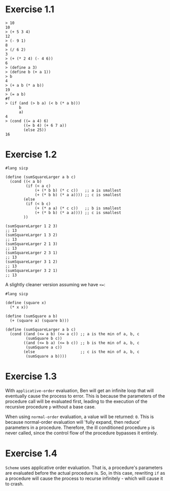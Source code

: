 # Exercise 1.1

<!-- ╭─ ~ ··················································· INT х │ 01:37:35 PM ─╮
╰─ mit-scheme                                                                ─╯
MIT/GNU Scheme running under GNU/Linux
Type `^C' (control-C) followed by `H' to obtain information about interrupts.

Copyright (C) 2019 Massachusetts Institute of Technology
This is free software; see the source for copying conditions. There is NO
warranty; not even for MERCHANTABILITY or FITNESS FOR A PARTICULAR PURPOSE.

Image saved on Thursday September 5, 2019 at 11:51:46 AM
  Release 10.1.10   || Microcode 15.3 || Runtime 15.7 || SF 4.41
  LIAR/x86-64 4.118

1 ]=> 10

;Value: 10

1 ]=> (+ 5 3 4)

;Value: 12

1 ]=> (- 9 1)

;Value: 8

1 ]=> (/ 6 2)

;Value: 3

1 ]=> (+ (* 2 4) (- 4 6))

;Value: 6

1 ]=> (define a 3)

;Value: a

1 ]=> (define b (+ a 1))

;Value: b

1 ]=> b

;Value: 4

1 ]=> (+ a b (* a b))             

;Value: 19

1 ]=> (= a b)

;Value: #f

1 ]=> (if (and (> b a) (< b (* a b)))
    	b
    	a)

;Value: 4

1 ]=> (cond ((= a 4) 6)
	    ((= b 4) (+ 6 7 a ))
	    (else 25))

;Value: 16
################################# -->
```
> 10
10
> (+ 5 3 4)
12
> (- 9 1)
8
> (/ 6 2)
3
> (+ (* 2 4) (- 4 6))
6
> (define a 3)
> (define b (+ a 1))
> b
4
> (+ a b (* a b))
19
> (= a b)
#f
> (if (and (> b a) (< b (* a b)))
      b
      a)
4
> (cond ((= a 4) 6)
        ((= b 4) (+ 6 7 a))
        (else 25))
16
```


# Exercise 1.2
```
#lang sicp

(define (sumSquareLarger a b c)
  (cond ((< a b)
         (if (< a c)
             (+ (* b b) (* c c))   ;; a is smallest
             (+ (* b b) (* a a)))) ;; c is smallest
        (else
         (if (< b c)
             (+ (* a a) (* c c))   ;; b is smallest
             (+ (* b b) (* a a)))) ;; c is smallest
        ))

(sumSquareLarger 1 2 3)
;; 13
(sumSquareLarger 1 3 2)
;; 13
(sumSquareLarger 2 1 3)
;; 13
(sumSquareLarger 2 3 1)
;; 13
(sumSquareLarger 3 1 2)
;; 13
(sumSquareLarger 3 2 1)
;; 13
```

A slightly cleaner version assuming we have `<=`:
```
#lang sicp

(define (square x)
  (* x x))

(define (sumSquare a b)
  (+ (square a) (square b)))

(define (sumSquareLarger a b c)
  (cond ((and (<= a b) (<= a c)) ;; a is the min of a, b, c
         (sumSquare b c))
        ((and (<= b a) (<= b c)) ;; b is the min of a, b, c
         (sumSquare a c))
        (else                    ;; c is the min of a, b, c
         (sumSquare a b))))
```

# Exercise 1.3

With `applicative-order` evaluation, Ben will get an infinite loop that will eventually cause the process to error. This is because the parameters of the procedure call will be evaluated first, leading to the execution of the recursive procedure `p` without a base case. 

When using `normal-order` evaluation, a value will be returned: `0`. This is because normal-order evaluation will 'fully expand, then reduce' parameters in a procedure. Therefore, the ill conditioned procedure `p` is never called, since the control flow of the procedure bypasses it entirely.

# Exercise 1.4

`Scheme` uses applicative order evaluation. That is, a procedure's parameters are evaluated before the actual procedure is. So, in this case, rewriting `if` as a procedure will cause the process to recurse infinitely - which will cause it to crash. 